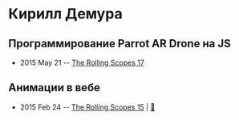 # Кирилл Демура

## Программирование Parrot AR Drone на JS
- 2015 May 21 -- [The Rolling Scopes 17](https://www.youtube.com/watch?v=pdVF82loP6Q#t=33m29s)    
## Анимации в вебе
- 2015 Feb 24 -- [The Rolling Scopes 15](https://www.youtube.com/watch?v=WM3BdSLOTVo)  | [:notebook:](http://rolling-scopes.github.io/slides/rs15/animations-in-front-end)  
